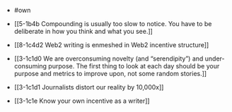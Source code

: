 - #own

- [[5-1b4b Compounding is usually too slow to notice. You have to be deliberate in how you think and what you see.]]
- [[8-1c4d2 Web2 writing is enmeshed in Web2 incentive structure]]

- [[3-1c1d0 We are overconsuming novelty (and “serendipity”) and under-consuming purpose. The first thing to look at each day should be your purpose and metrics to improve upon, not some random stories.]]
- [[3-1c1d1 Journalists distort our reality by 10,000x]]
- [[3-1c1e Know your own incentive as a writer]]
